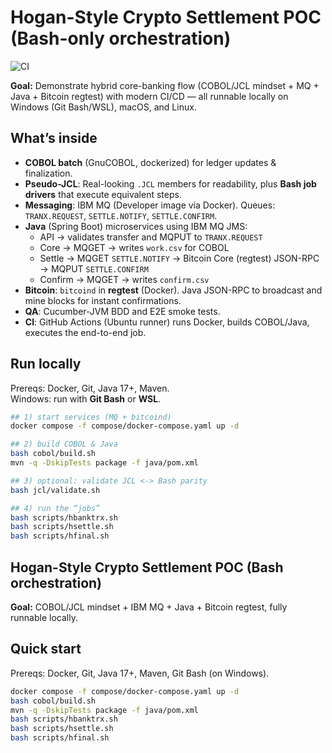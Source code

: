 # Hogan-Style Crypto Settlement POC (Bash-only orchestration)

![CI](https://github.com/<your-username>/hogan-crypto-settlement-poc/actions/workflows/ci.yml/badge.svg)

**Goal:** Demonstrate hybrid core-banking flow (COBOL/JCL mindset + MQ + Java + Bitcoin regtest) with modern CI/CD — all runnable locally on Windows (Git Bash/WSL), macOS, and Linux.

## What’s inside

- **COBOL batch** (GnuCOBOL, dockerized) for ledger updates & finalization.
- **Pseudo-JCL**: Real-looking `.JCL` members for readability, plus **Bash job drivers** that execute equivalent steps.
- **Messaging**: IBM MQ (Developer image via Docker). Queues: `TRANX.REQUEST`, `SETTLE.NOTIFY`, `SETTLE.CONFIRM`.
- **Java** (Spring Boot) microservices using IBM MQ JMS:
  - API → validates transfer and MQPUT to `TRANX.REQUEST`
  - Core → MQGET → writes `work.csv` for COBOL
  - Settle → MQGET `SETTLE.NOTIFY` → Bitcoin Core (regtest) JSON-RPC → MQPUT `SETTLE.CONFIRM`
  - Confirm → MQGET → writes `confirm.csv`
- **Bitcoin**: `bitcoind` in **regtest** (Docker). Java JSON-RPC to broadcast and mine blocks for instant confirmations.
- **QA**: Cucumber-JVM BDD and E2E smoke tests.
- **CI**: GitHub Actions (Ubuntu runner) runs Docker, builds COBOL/Java, executes the end-to-end job.

## Run locally

Prereqs: Docker, Git, Java 17+, Maven.  
Windows: run with **Git Bash** or **WSL**.

```bash
## 1) start services (MQ + bitcoind)
docker compose -f compose/docker-compose.yaml up -d

## 2) build COBOL & Java
bash cobol/build.sh
mvn -q -DskipTests package -f java/pom.xml

## 3) optional: validate JCL <-> Bash parity
bash jcl/validate.sh

## 4) run the “jobs”
bash scripts/hbanktrx.sh
bash scripts/hsettle.sh
bash scripts/hfinal.sh
```

## Hogan-Style Crypto Settlement POC (Bash orchestration)

**Goal:** COBOL/JCL mindset + IBM MQ + Java + Bitcoin regtest, fully runnable locally.

## Quick start

Prereqs: Docker, Git, Java 17+, Maven, Git Bash (on Windows).

```bash
docker compose -f compose/docker-compose.yaml up -d
bash cobol/build.sh
mvn -q -DskipTests package -f java/pom.xml
bash scripts/hbanktrx.sh
bash scripts/hsettle.sh
bash scripts/hfinal.sh
```
